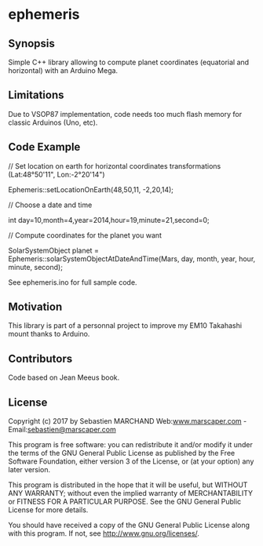 # ephemeris

## Synopsis

Simple C++ library allowing to compute planet coordinates (equatorial and horizontal) with an Arduino Mega. 

## Limitations

Due to VSOP87 implementation, code needs too much flash memory for classic Arduinos (Uno, etc).

## Code Example

// Set location on earth for horizontal coordinates transformations (Lat:48°50'11", Lon:-2°20'14")

Ephemeris::setLocationOnEarth(48,50,11, -2,20,14);

// Choose a date and time

int day=10,month=4,year=2014,hour=19,minute=21,second=0;

// Compute coordinates for the planet you want

SolarSystemObject planet = Ephemeris::solarSystemObjectAtDateAndTime(Mars, day, month, year, hour, minute, second);

See ephemeris.ino for full sample code.

## Motivation

This library is part of a personnal project to improve my EM10 Takahashi mount thanks to Arduino.

## Contributors

Code based on Jean Meeus book.

## License

Copyright (c) 2017 by Sebastien MARCHAND 
Web:www.marscaper.com - Email:sebastien@marscaper.com

This program is free software: you can redistribute it and/or modify
it under the terms of the GNU General Public License as published by
the Free Software Foundation, either version 3 of the License, or
(at your option) any later version.

This program is distributed in the hope that it will be useful,
but WITHOUT ANY WARRANTY; without even the implied warranty of
MERCHANTABILITY or FITNESS FOR A PARTICULAR PURPOSE.  See the
GNU General Public License for more details.

You should have received a copy of the GNU General Public License
along with this program.  If not, see <http://www.gnu.org/licenses/>.
